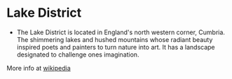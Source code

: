 # Lake District
- The Lake District is located in England's north western corner, Cumbria. The shimmering lakes and hushed mountains whose radiant beauty inspired poets and painters to turn nature into art. It has a landscape designated to challenge ones imagination.

More info at [wikipedia](https://en.wikipedia.org/wiki/Lake_District)